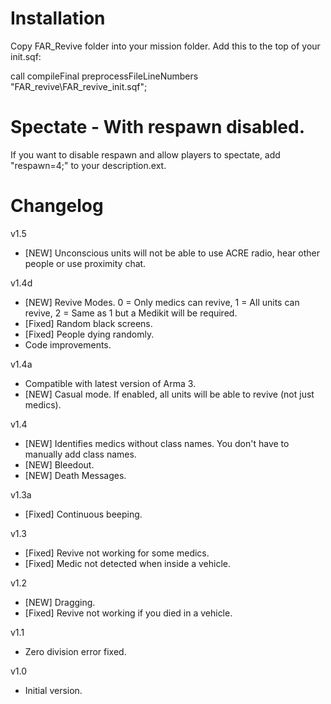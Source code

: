 
 Installation
=====================================

Copy FAR_Revive folder into your mission folder. Add this to the top of your init.sqf:

call compileFinal preprocessFileLineNumbers "FAR_revive\FAR_revive_init.sqf";

 Spectate - With respawn disabled.
=====================================

If you want to disable respawn and allow players to spectate, add "respawn=4;" to your description.ext.

 Changelog
=====================================

v1.5
* [NEW] Unconscious units will not be able to use ACRE radio, hear other people or use proximity chat.

v1.4d
* [NEW] Revive Modes. 0 = Only medics can revive, 1 = All units can revive, 2 = Same as 1 but a Medikit will be required.
* [Fixed] Random black screens.
* [Fixed] People dying randomly.
* Code improvements.

v1.4a
* Compatible with latest version of Arma 3.
* [NEW] Casual mode. If enabled, all units will be able to revive (not just medics).

v1.4
* [NEW] Identifies medics without class names. You don't have to manually add class names.
* [NEW] Bleedout.
* [NEW] Death Messages.

v1.3a
* [Fixed] Continuous beeping.

v1.3
* [Fixed] Revive not working for some medics.
* [Fixed] Medic not detected when inside a vehicle.

v1.2
* [NEW] Dragging.
* [Fixed] Revive not working if you died in a vehicle.

v1.1
* Zero division error fixed.

v1.0
* Initial version.